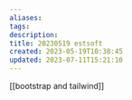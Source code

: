 ```yaml
---
aliases: 
tags: 
description:
title: 20230519 estsoft
created: 2023-05-19T10:38:45
updated: 2023-07-11T15:21:10
---
```

[[bootstrap and tailwind]]
